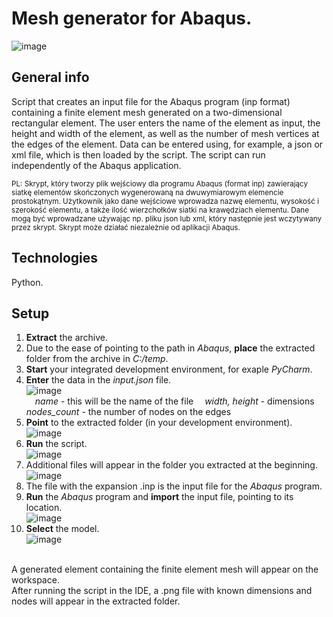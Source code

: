 # Mesh generator for Abaqus.
![image](https://user-images.githubusercontent.com/73967948/174500377-8e004cc4-9d14-4db3-a0a3-90624fbe6be8.png)

## General info
Script that creates an input file for the Abaqus program (inp format) containing a finite element mesh generated on a two-dimensional rectangular element. The user enters the name of the element as input, the height and width of the element, as well as the number of mesh vertices at the edges of the element. Data can be entered using, for example, a json or xml file, which is then loaded by the script. The script can run independently of the Abaqus application. 

<sub> PL: Skrypt, który tworzy plik wejściowy dla programu Abaqus (format inp) zawierający siatkę elementów skończonych wygenerowaną na dwuwymiarowym elemencie prostokątnym. Użytkownik jako dane wejściowe wprowadza nazwę elementu, wysokość i szerokość elementu, a także ilość wierzchołków siatki na krawędziach elementu. Dane mogą być wprowadzane używając np. pliku json lub xml, który następnie jest wczytywany przez skrypt. Skrypt może działać niezależnie od aplikacji Abaqus. </sub>

## Technologies
Python.

## Setup
1. **Extract** the archive.
2. Due to the ease of pointing to the path in *Abaqus*, **place** the extracted folder from the archive in *C:/temp*.
3. **Start** your integrated development environment, for exaple *PyCharm*.
4. **Enter** the data in the *input.json* file.<br>
![image](https://github.com/PatrykBala/INP-to-MESH/assets/73967948/2c14b95b-8cf8-456a-af46-8dde1b060441)<br>
&emsp;*name* - this will be the name of the file
&emsp;*width, height* - dimensions
&emsp;*nodes_count* - the number of nodes on the edges
5. **Point** to the extracted folder (in your development environment).<br>
![image](https://github.com/PatrykBala/INP-to-MESH/assets/73967948/0753310f-5f65-45c2-b259-8e49f8b9d337)<br>
6. **Run** the script.<br>
![image](https://github.com/PatrykBala/INP-to-MESH/assets/73967948/7e610885-d492-4896-a192-69d809c68619)<br>
7. Additional files will appear in the folder you extracted at the beginning.<br>
![image](https://github.com/PatrykBala/INP-to-MESH/assets/73967948/8ce62fc1-2dd1-450a-9217-eb625135a0bb)<br>
8. The file with the expansion .inp is the input file for the *Abaqus* program.
9. **Run** the *Abaqus* program and **import** the input file, pointing to its location.<br>
![image](https://github.com/PatrykBala/INP-to-MESH/assets/73967948/340e53a8-7e29-4bae-993c-27f27854b923)<br>
11. **Select** the model.<br>
![image](https://github.com/PatrykBala/INP-to-MESH/assets/73967948/8d519981-31a9-4a00-92b0-50e1e359592f)<br>
<br>
A generated element containing the finite element mesh will appear on the workspace.<br>
After running the script in the IDE, a .png file with known dimensions and nodes will appear in the extracted folder.
